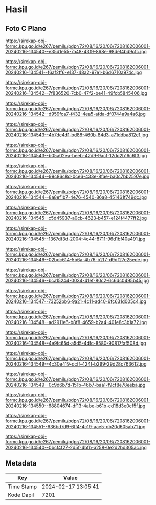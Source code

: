 # Hasil

## Foto C Plano

https://sirekap-obj-formc.kpu.go.id/e267/pemilu/pdpr/72/08/16/20/06/7208162006001-20240216-134540--e35d1e55-7a48-43f9-868e-98def4bd9cfc.jpg

https://sirekap-obj-formc.kpu.go.id/e267/pemilu/pdpr/72/08/16/20/06/7208162006001-20240216-134541--f6af2ff6-e137-48a2-97e1-b6d6710a974c.jpg

https://sirekap-obj-formc.kpu.go.id/e267/pemilu/pdpr/72/08/16/20/06/7208162006001-20240216-134542--7f836520-7cb0-47f2-be41-49fcb5845406.jpg

https://sirekap-obj-formc.kpu.go.id/e267/pemilu/pdpr/72/08/16/20/06/7208162006001-20240216-134542--d959fca7-f432-4ea5-afda-df0744a9a4a6.jpg

https://sirekap-obj-formc.kpu.go.id/e267/pemilu/pdpr/72/08/16/20/06/7208162006001-20240216-134543--4b7dc4d1-bd88-460b-84d3-a71ddba812e1.jpg

https://sirekap-obj-formc.kpu.go.id/e267/pemilu/pdpr/72/08/16/20/06/7208162006001-20240216-134543--b05a02ea-beeb-42d9-9acf-12dd2b16c6f3.jpg

https://sirekap-obj-formc.kpu.go.id/e267/pemilu/pdpr/72/08/16/20/06/7208162006001-20240216-134544--99c86c8d-0ce6-433e-8fae-ba0c7bb2597e.jpg

https://sirekap-obj-formc.kpu.go.id/e267/pemilu/pdpr/72/08/16/20/06/7208162006001-20240216-134544--8a8ef1b7-4e76-4540-86a8-451461f749dc.jpg

https://sirekap-obj-formc.kpu.go.id/e267/pemilu/pdpr/72/08/16/20/06/7208162006001-20240216-134545--c5d45937-a0cb-4623-b457-e124f4477ff2.jpg

https://sirekap-obj-formc.kpu.go.id/e267/pemilu/pdpr/72/08/16/20/06/7208162006001-20240216-134545--1367df3d-2004-4c44-8711-96d1bf40a491.jpg

https://sirekap-obj-formc.kpu.go.id/e267/pemilu/pdpr/72/08/16/20/06/7208162006001-20240216-134546--02bdc614-5b6a-4b76-b2f7-d9df27e25ede.jpg

https://sirekap-obj-formc.kpu.go.id/e267/pemilu/pdpr/72/08/16/20/06/7208162006001-20240216-134546--bca15244-0034-41ef-80c2-6c6dc0495b45.jpg

https://sirekap-obj-formc.kpu.go.id/e267/pemilu/pdpr/72/08/16/20/06/7208162006001-20240216-134547--73252bb6-9a21-4c11-ad40-6fc631d005c4.jpg

https://sirekap-obj-formc.kpu.go.id/e267/pemilu/pdpr/72/08/16/20/06/7208162006001-20240216-134548--ad2911e6-b8f8-4659-b2a4-401e8c3b1a72.jpg

https://sirekap-obj-formc.kpu.go.id/e267/pemilu/pdpr/72/08/16/20/06/7208162006001-20240216-134548--4e9fc65d-a5d5-4dfc-8580-90817faf508d.jpg

https://sirekap-obj-formc.kpu.go.id/e267/pemilu/pdpr/72/08/16/20/06/7208162006001-20240216-134549--4c30e419-dcff-424f-b299-29d28c763612.jpg

https://sirekap-obj-formc.kpu.go.id/e267/pemilu/pdpr/72/08/16/20/06/7208162006001-20240216-134549--0c9d6b7d-151b-46b7-baa1-f9cf8e78eeba.jpg

https://sirekap-obj-formc.kpu.go.id/e267/pemilu/pdpr/72/08/16/20/06/7208162006001-20240216-134550--68804674-df13-4abe-b61b-cd18d3e0cf5f.jpg

https://sirekap-obj-formc.kpu.go.id/e267/pemilu/pdpr/72/08/16/20/06/7208162006001-20240216-134551--636bd7d9-6ff4-4c19-aae5-db20d605ab71.jpg

https://sirekap-obj-formc.kpu.go.id/e267/pemilu/pdpr/72/08/16/20/06/7208162006001-20240216-134540--0bcf4f27-2d5f-4bfb-a258-0e2d2bd305ac.jpg


## Metadata

| Key        | Value               |
| ---------- | ------------------- |
| Time Stamp | 2024-02-17 13:05:41 |
| Kode Dapil | 7201                |



